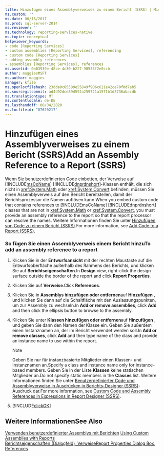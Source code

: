 ```yaml
---
title: Hinzufügen eines Assemblyverweises zu einem Bericht (SSRS) | Microsoft-Dokumentation
ms.custom: ''
ms.date: 06/13/2017
ms.prod: sql-server-2014
ms.reviewer: ''
ms.technology: reporting-services-native
ms.topic: conceptual
helpviewer_keywords:
- code [Reporting Services]
- custom assemblies [Reporting Services], referencing
- custom code [Reporting Services]
- adding assembly references
- assemblies [Reporting Services], references
ms.assetid: 0a03939e-48ce-4c30-b227-98533f2e0ccb
author: maggiesMSFT
ms.author: maggies
manager: kfile
ms.openlocfilehash: 23dda0c65589e55849f906c621e42ce70f0d7ab5
ms.sourcegitcommit: ad4d92dce894592a259721a1571b1d8736abacdb
ms.translationtype: MT
ms.contentlocale: de-DE
ms.lasthandoff: 08/04/2020
ms.locfileid: "87620217"
---
```

# <a name="add-an-assembly-reference-to-a-report-ssrs"></a><span data-ttu-id="8dfdd-102">Hinzufügen eines Assemblyverweises zu einem Bericht (SSRS)</span><span class="sxs-lookup"><span data-stu-id="8dfdd-102">Add an Assembly Reference to a Report (SSRS)</span></span>
  <span data-ttu-id="8dfdd-103">Wenn Sie benutzerdefinierten Code einbetten, der Verweise auf [!INCLUDE[msCoName](../../includes/msconame-md.md)] [!INCLUDE[dnprdnshort](../../includes/dnprdnshort-md.md)]-Klassen enthält, die sich nicht in <xref:System.Math> oder <xref:System.Convert> befinden, müssen Sie einen Assemblyverweis auf den Bericht bereitstellen, damit der Berichtsprozessor die Namen auflösen kann.</span><span class="sxs-lookup"><span data-stu-id="8dfdd-103">When you embed custom code that contains references to [!INCLUDE[msCoName](../../includes/msconame-md.md)] [!INCLUDE[dnprdnshort](../../includes/dnprdnshort-md.md)] classes that are not in <xref:System.Math> or <xref:System.Convert>, you must provide an assembly reference to the report so that the report processor can resolve the names.</span></span> <span data-ttu-id="8dfdd-104">Weitere Informationen finden Sie unter [Hinzufügen von Code zu einem Bericht &#40;SSRS&#41;](add-code-to-a-report-ssrs.md).</span><span class="sxs-lookup"><span data-stu-id="8dfdd-104">For more information, see [Add Code to a Report &#40;SSRS&#41;](add-code-to-a-report-ssrs.md).</span></span>  
  
### <a name="to-add-an-assembly-reference-to-a-report"></a><span data-ttu-id="8dfdd-105">So fügen Sie einen Assemblyverweis einem Bericht hinzu</span><span class="sxs-lookup"><span data-stu-id="8dfdd-105">To add an assembly reference to a report</span></span>  
  
1.  <span data-ttu-id="8dfdd-106">Klicken Sie in der **Entwurfsansicht** mit der rechten Maustaste auf die Entwurfsoberfläche außerhalb des Rahmens des Berichts, und klicken Sie auf **Berichtseigenschaften**.</span><span class="sxs-lookup"><span data-stu-id="8dfdd-106">In **Design** view, right-click the design surface outside the border of the report and click **Report Properties**.</span></span>  
  
2.  <span data-ttu-id="8dfdd-107">Klicken Sie auf **Verweise**.</span><span class="sxs-lookup"><span data-stu-id="8dfdd-107">Click **References**.</span></span>  
  
3.  <span data-ttu-id="8dfdd-108">Klicken Sie in **Assemblys hinzufügen oder entfernen**auf **Hinzufügen** , und klicken Sie dann auf die Schaltfläche mit den Auslassungspunkten, um zur Assembly zu wechseln.</span><span class="sxs-lookup"><span data-stu-id="8dfdd-108">In **Add or remove assemblies**, click **Add** and then click the ellipsis button to browse to the assembly.</span></span>  
  
4.  <span data-ttu-id="8dfdd-109">Klicken Sie unter **Klassen hinzufügen oder entfernen**auf **Hinzufügen** , und geben Sie dann den Namen der Klasse ein. Geben Sie außerdem einen Instanznamen an, der im Bericht verwendet werden soll.</span><span class="sxs-lookup"><span data-stu-id="8dfdd-109">In **Add or remove classes**, click **Add** and then type name of the class and provide an instance name to use within the report.</span></span>  
  
    > [!NOTE]  
    >  <span data-ttu-id="8dfdd-110">Geben Sie nur für instanzbasierte Mitglieder einen Klassen- und Instanznamen an.</span><span class="sxs-lookup"><span data-stu-id="8dfdd-110">Specify a class and instance name only for instance-based members.</span></span> <span data-ttu-id="8dfdd-111">Geben Sie in der Liste **Klassen** keine statischen Mitglieder an.</span><span class="sxs-lookup"><span data-stu-id="8dfdd-111">Do not specify static members in the **Classes** list.</span></span> <span data-ttu-id="8dfdd-112">Weitere Informationen finden Sie unter [Benutzerdefinierter Code und Assemblyverweise in Ausdrücken in Berichts-Designer &#40;SSRS&#41;](custom-code-and-assembly-references-in-expressions-in-report-designer-ssrs.md)-Ausdruck dar.</span><span class="sxs-lookup"><span data-stu-id="8dfdd-112">For more information, see [Custom Code and Assembly References in Expressions in Report Designer &#40;SSRS&#41;](custom-code-and-assembly-references-in-expressions-in-report-designer-ssrs.md).</span></span>  
  
5.  [!INCLUDE[clickOK](../../includes/clickok-md.md)]  
  
## <a name="see-also"></a><span data-ttu-id="8dfdd-113">Weitere Informationen</span><span class="sxs-lookup"><span data-stu-id="8dfdd-113">See Also</span></span>  
 <span data-ttu-id="8dfdd-114">[Verwenden benutzerdefinierter Assemblys mit Berichten](../custom-assemblies/using-custom-assemblies-with-reports.md) </span><span class="sxs-lookup"><span data-stu-id="8dfdd-114">[Using Custom Assemblies with Reports](../custom-assemblies/using-custom-assemblies-with-reports.md) </span></span>  
 [<span data-ttu-id="8dfdd-115">Berichtseigenschaften (Dialogfeld), Verweise</span><span class="sxs-lookup"><span data-stu-id="8dfdd-115">Report Properties Dialog Box, References</span></span>](../report-properties-dialog-box-references.md)  
  
  
